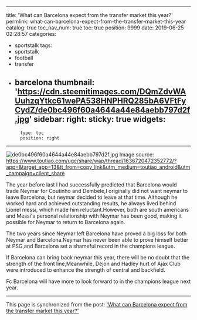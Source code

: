
---
title: 'What can Barcelona expect from the transfer market this year?'
permlink: what-can-barcelona-expect-from-the-transfer-market-this-year
catalog: true
toc_nav_num: true
toc: true
position: 9999
date: 2019-06-25 02:28:57
categories:
- sportstalk
tags:
- sportstalk
- football
- transfer
- barcelona
thumbnail: 'https://cdn.steemitimages.com/DQmZdvWAUuhzqYtkc61wePA538HNPHRQ285bA6VFtFyCydZ/de0bc496f60a4644a44e84aebb797d2f.jpg'
sidebar:
    right:
        sticky: true
widgets:
    -
        type: toc
        position: right
---


![de0bc496f60a4644a44e84aebb797d2f.jpg](https://cdn.steemitimages.com/DQmZdvWAUuhzqYtkc61wePA538HNPHRQ285bA6VFtFyCydZ/de0bc496f60a4644a44e84aebb797d2f.jpg)
Image source:
https://www.toutiao.com/ugc/share/wap/thread/1636720472352772/?app=&target_app=13&tt_from=copy_link&utm_medium=toutiao_android&utm_campaign=client_share

The year before last I had successfully predicted that Barcelona would trade Neymar for Coutinho and Dembele,I originally did not want neymar to leave Barcelona, but neymar decided to leave at that time. Although he worked hard and achieved outstanding results, he always lived behind Lionel messi, which made him reluctant.However, both are south americans and Messi's personal relationship with Neymar has been good, making it possible for Neymar to return to Barcelona again.

The two years since Neymar left Barcelona have proved a big loss for both Neymar and Barcelona.Neymar has never been able to prove himself better at PSG,and Barcelona set a shameful record in the champions league.

If Barcelona can bring back neymar this year, there will be no doubt that the strength of the front line,Meanwhile, Dejon and Hadley hurt of Ajax Club were introduced to enhance the strength of central and backfield.

Fc Barcelona will have more to look forward to in the champions league next year.

- - -

This page is synchronized from the post: ['What can Barcelona expect from the transfer market this year?'](https://steemit.com/@andrewma/what-can-barcelona-expect-from-the-transfer-market-this-year)
